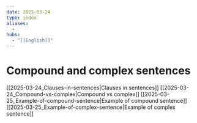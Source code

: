 ```yaml
---
date: 2025-03-24
type: index
aliases:
  -
hubs:
  - "[[English]]"
---
```


# Compound and complex sentences

[[2025-03-24_Clauses-in-sentences|Clauses in sentences]]
[[2025-03-24_Compound-vs-complex|Compound vs complex]]
[[2025-03-25_Example-of-compound-sentence|Example of compound sentence]]
[[2025-03-25_Example-of-complex-sentence|Example of complex sentence]]

